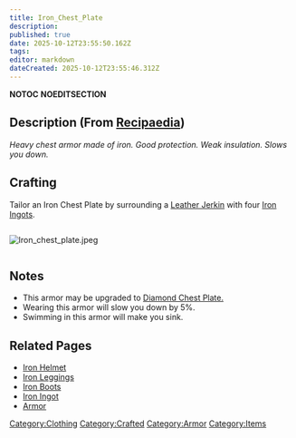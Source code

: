 ```yaml
---
title: Iron_Chest_Plate
description: 
published: true
date: 2025-10-12T23:55:50.162Z
tags: 
editor: markdown
dateCreated: 2025-10-12T23:55:46.312Z
---
```


__NOTOC__ __NOEDITSECTION__

## Description (From [Recipaedia](Recipaedia "wikilink"))

*Heavy chest armor made of iron. Good protection. Weak insulation. Slows
you down.*

## Crafting

Tailor an Iron Chest Plate by surrounding a [Leather
Jerkin](Leather_Jerkin "wikilink") with four [Iron
Ingots](Iron_Ingot "wikilink").

<div style="overflow: hidden">

![Iron_chest_plate.jpeg](Iron_chest_plate.jpeg
"Iron_chest_plate.jpeg")

</div>

## Notes

  - This armor may be upgraded to [Diamond Chest
    Plate.](Diamond_Chest_Plate "wikilink")
  - Wearing this armor will slow you down by 5%.
  - Swimming in this armor will make you sink.

## Related Pages

  - [Iron Helmet](Iron_Helmet "wikilink")
  - [Iron Leggings](Iron_Leggings "wikilink")
  - [Iron Boots](Iron_Boots "wikilink")
  - [Iron Ingot](Iron_Ingot "wikilink")
  - [Armor](Armor "wikilink")

[Category:Clothing](Category:Clothing "wikilink")
[Category:Crafted](Category:Crafted "wikilink")
[Category:Armor](Category:Armor "wikilink")
[Category:Items](Category:Items "wikilink")